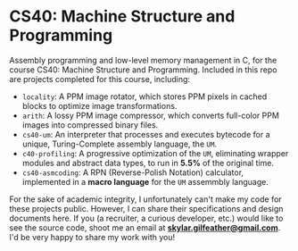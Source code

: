 # CS40: Machine Structure and Programming

Assembly programming and low-level memory management in C, for the course CS40: Machine Structure and Programming. Included in this repo are projects completed for this course, including:
- `locality`: A PPM image rotator, which stores PPM pixels in cached blocks to optimize image transformations.
- `arith`: A lossy PPM image compressor, which converts full-color PPM images into compressed binary files.
- `cs40-um`: An interpreter that processes and executes bytecode for a unique, Turing-Complete assembly language, the `UM`.
- `c40-profiling`: A progressive optimization of the `UM`, eliminating wrapper modules and abstract data types, to run in **5.5%** of the original time.
- `cs40-asmcoding`: A RPN (Reverse-Polish Notation) calculator, implemented in a **macro language** for the `UM` assemmbly language.

For the sake of academic integrity, I unfortunately can't make my code for these projects public. However, I can share their specifications and design documents here. If you (a recruiter, a curious developer, etc.) would like to see the source code, shoot me an email at **skylar.gilfeather@gmail.com**. I'd be very happy to share my work with you!
